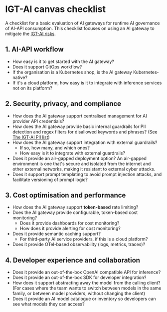 # IGT-AI canvas checklist

A checklist for a basic evaluation of AI gateways for runtime AI governance of
AI-API consumption. This checklist focuses on using an AI gateway to mitigate
the [IGT-AI risks](risks.md).

## 1. AI-API workflow

- How easy is it to get started with the AI gateway?
- Does it support GitOps workflow?
- If the organisation is a Kubernetes shop, is the AI gateway
  Kubernetes-native?
- If it's a cloud platform, how easy is it to integrate
  with inference services not on its platform?

## 2. Security, privacy, and compliance

- How does the AI gateway support centralised management for AI provider
  API credentials?
- How does the AI gateway provide basic internal guardrails for PII detection
  and regex filters for disallowed keywords and phrases? (See
  [The IGT-AI PII list](pii.md))
- How does the AI gateway support integration with external guardrails?
  - If so, how many, and which ones?
  - How easy is it to integrate with external guardrails?
- Does it provide an air-gapped deployment option?
  An air-gapped environment is one that's secure and isolated from
  the internet and other external networks,
  making it resistant to external
  <!-- vale Vale.Spelling = NO -->cyber attacks.<!-- vale Vale.Spelling = YES -->
- Does it support prompt templating to avoid
  prompt injection attacks, and facilitate versioning of prompt logic?

## 3. Cost optimisation and performance

- How does the AI gateway support **token-based** rate limiting?
- Does the AI gateway provide configurable, token-based cost monitoring?
  - Does it provide dashboards for cost monitoring?
  - How does it provide alerting for cost monitoring?
- Does it provide semantic caching support?
  - For third-party AI service providers, if this is a cloud platform?
- Does it provide OTel-based observability (logs, metrics, traces)?

## 4. Developer experience and collaboration

- Does it provide an out-of-the-box OpenAI compatible API for inference?
- Does it provide an out-of-the-box SDK for developer integration?
- How does it support abstracting away the model from the calling client?
  (For cases where the team wants to switch between models in the same
  family, or between model providers, without changing the client)
- Does it provide an AI model catalogue or inventory so developers can see
  what models they can access?
